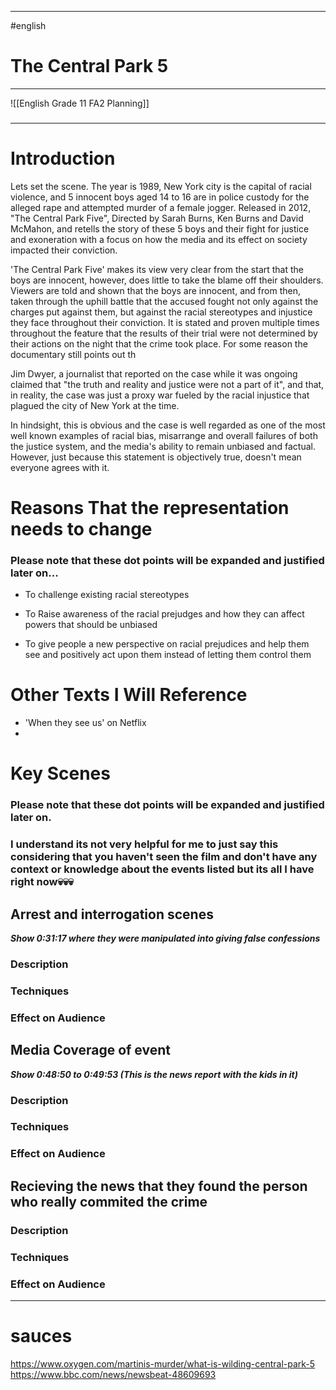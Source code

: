 ___


#english 
# The Central Park 5

_______
![[English Grade 11 FA2 Planning]]

### 
________

# Introduction 

Lets set the scene. The year is 1989, New York city is the capital of racial violence, and 5 innocent boys aged 14 to 16 are in police custody for the alleged rape and attempted murder of a female jogger. Released in 2012, "The Central Park Five", Directed by Sarah Burns, Ken Burns and David McMahon, and retells the story of these 5 boys and their fight for justice and exoneration with a focus on how the media and its effect on society impacted their conviction.  

'The Central Park Five' makes its view very clear from the start that the boys are innocent, however, does little to take the blame off their shoulders. Viewers are told and shown that the boys are innocent, and from then, taken through the uphill battle that the accused fought not only against the charges put against them, but against the racial stereotypes and injustice they face throughout their conviction. It is stated and proven multiple times throughout the feature that the results of their trial were not determined by their actions on the night that the crime took place. For some reason the documentary still points out th

Jim Dwyer, a journalist that reported on the case while it was ongoing claimed that "the truth and reality and justice were not a part of it", and that, in reality, the case was just a proxy war fueled by the racial injustice that plagued the city of New York at the time. 

In hindsight, this is obvious and the case is well regarded as one of the most well known examples of racial bias, misarrange and overall failures of both the justice system, and the media's ability to remain unbiased and factual. However, just because this statement is objectively true, doesn't mean everyone agrees with it. 





# Reasons That the representation needs to change
### Please note that these dot points will be expanded and justified later on...

- To challenge existing racial stereotypes

- To Raise awareness of the racial prejudges and how they can affect powers that should be unbiased

- To give people a new perspective on racial prejudices and help them see and positively act upon them instead of letting them control them


# Other Texts I Will Reference
- 'When they see us' on Netflix
- 


# Key Scenes
### Please note that these dot points will be expanded and justified later on. 
### I understand its not very helpful for me to just say this considering that you haven't seen the film and don't have any context or knowledge about the events listed but its all I have right now💀💀💀

## Arrest and interrogation scenes
***Show 0:31:17 where they were manipulated into giving false confessions***
### Description

### Techniques

### Effect on Audience

## Media Coverage of event
***Show 0:48:50 to 0:49:53 (This is the news report with the kids in it)***
### Description

### Techniques

### Effect on Audience
## Recieving the news that they found the person who really commited the crime
### Description

### Techniques

### Effect on Audience

_____
# sauces 
https://www.oxygen.com/martinis-murder/what-is-wilding-central-park-5
https://www.bbc.com/news/newsbeat-48609693